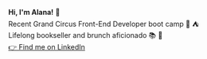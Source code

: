 **Hi, I'm Alana!** 👋 \
Recent Grand Circus Front-End Developer boot camp 🥾  ⛺️ \
Lifelong bookseller and brunch aficionado 📚  🍳 \
[👉  Find me on LinkedIn](https://www.linkedin.com/in/alanamarielle/)

